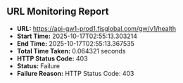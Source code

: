 ## URL Monitoring Report

- **URL:** https://api-gw1-prod1.fisglobal.com/gw/v1/health
- **Start Time:** 2025-10-17T02:55:13.303214
- **End Time:** 2025-10-17T02:55:13.367535
- **Total Time Taken:** 0.064321 seconds
- **HTTP Status Code:** 403
- **Status:** Failure
- **Failure Reason:** HTTP Status Code: 403
